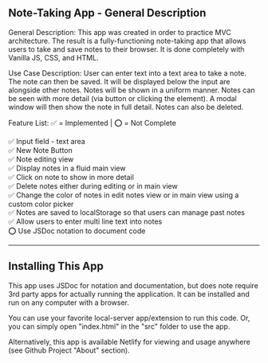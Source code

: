 ## Note-Taking App - General Description

General Description: This app was created in order to practice MVC architecture. The result is a fully-functioning note-taking app that allows users to take and save notes to their browser. It is done completely with Vanilla JS, CSS, and HTML.

Use Case Description: User can enter text into a text area to take a note. The note can then be saved. It will be displayed below the input are alongside other notes. Notes will be shown in a uniform manner. Notes can be seen with more detail (via button or clicking the element). A modal window will then show the note in full detail. Notes can also be deleted.

Feature List: ✅ = Implemented | ⭕ = Not Complete

✅ Input field - text area  
✅ New Note Button  
✅ Note editing view  
✅ Display notes in a fluid main view  
✅ Click on note to show in more detail  
✅ Delete notes either during editing or in main view  
✅ Change the color of notes in edit notes view or in main view using a custom color picker  
✅ Notes are saved to localStorage so that users can manage past notes  
✅ Allow users to enter multi line text into notes  
⭕ Use JSDoc notation to document code

---

## Installing This App

This app uses JSDoc for notation and documentation, but does note require 3rd party apps for actually running the application. It can be installed and run on any computer with a browser.

You can use your favorite local-server app/extension to run this code. Or, you can simply open "index.html" in the "src" folder to use the app.

Alternatively, this app is available Netlify for viewing and usage anywhere (see Github Project "About" section).
